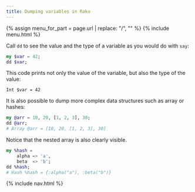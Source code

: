 ```yaml
---
title: Dumping variables in Raku
---
```


{% assign menu_for_part = page.url | replace: "/", "" %}
{% include menu.html %}

Call `dd` to see the value and the type of a variable as you would do with `say`:

```raku
my $var = 42;
dd $var;
```

This code prints not only the value of the variable, but also the type of the value:

```
Int $var = 42
```

It is also possible to dump more complex data structures such as array or hashes:

```raku
my @arr = 10, 20, [1, 2, 3], 30;
dd @arr;
# Array @arr = [10, 20, [1, 2, 3], 30]
```

Notice that the nested array is also clearly visible.

```raku
my %hash =
    alpha => 'a',
    beta  => 'b';
dd %hash;
# Hash %hash = {:alpha("a"), :beta("b")}
```

{% include nav.html %}
